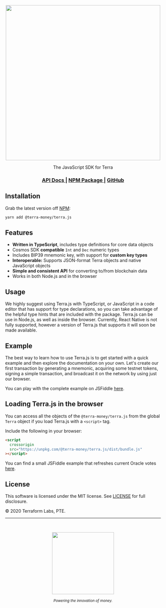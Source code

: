 <p>&nbsp;</p>
<p align="center">
<img src="https://terra-project.github.io/terra.js/media/terrajs.svg" width=500>
</p>

<p align="center">
The JavaScript SDK for Terra
</p>

<div align="center">
  <h3>
    <a href="https://terra-project.github.io/terra.js/">
      API Docs
    </a>
    <span> | </span>
    <a href="https://www.npmjs.com/package/@terra-money/terra.js">
      NPM Package
    </a>
    <span> | </span>
    <a href="https://github.com/terra-project/terra.js">
      GitHub
    </a>
  </h3>
</div>

## Installation

Grab the latest version off [NPM](https://www.npmjs.com/package/@terra-money/terra.js):

```sh
yarn add @terra-money/terra.js
```

## Features

- **Written in TypeScript**, includes type definitions for core data objects
- Cosmos SDK **compatible** `Int` and `Dec` numeric types
- Includes BIP39 mnemonic key, with support for **custom key types**
- **Interoperable:** Supports JSON-format Terra objects and native JavaScript objects
- **Simple and consistent API** for converting to/from blockchain data
- Works in both Node.js and in the browser

## Usage

We highly suggest using Terra.js with TypeScript, or JavaScript in a code editor that has support for type declarations, so you can take advantage of the helpful type hints that are included with the package. Terra.js can be use in Node.js, as well as inside the browser. Currently, React Native is not fully supported, however a version of Terra.js that supports it will soon be made available.

## Example

The best way to learn how to use Terra.js is to get started with a quick example and then explore the documentation on your own. Let's create our first transaction by generating a mnemonic, acquiring some testnet tokens, signing a simple transaction, and broadcast it on the network by using just our browser.

You can play with the complete example on JSFiddle [here](https://jsfiddle.net/wchen298/y6roqbdw/63/).

## Loading Terra.js in the browser

You can access all the objects of the `@terra-money/terra.js` from the global `Terra` object if you load Terra.js with a `<script>` tag.

Include the following in your browser:

```html
<script
  crossorigin
  src="https://unpkg.com/@terra-money/terra.js/dist/bundle.js"
></script>
```

You can find a small JSFiddle example that refreshes current Oracle votes [here](https://jsfiddle.net/tLm1b527/1/).

## License

This software is licensed under the MIT license. See [LICENSE](./LICENSE) for full disclosure.

© 2020 Terraform Labs, PTE.

<hr/>

<p>&nbsp;</p>
<p align="center">
    <a href="https://terra.money/"><img src="http://terra.money/logos/terra_logo.svg" align="center" width=200/></a>
</p>
<div align="center">
  <sub><em>Powering the innovation of money.</em></sub>
</div>
